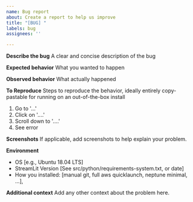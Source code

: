 ```yaml
---
name: Bug report
about: Create a report to help us improve
title: "[BUG] "
labels: bug
assignees: ''

---
```


**Describe the bug**
A clear and concise description of the bug 

**Expected behavior**
What you wanted to happen

**Observed behavior**
What actually happened

**To Reproduce**
Steps to reproduce the behavior, ideally entirely copy-pastable for running on an out-of-the-box install

1. Go to '...'
2. Click on '....'
3. Scroll down to '....'
4. See error


**Screenshots**
If applicable, add screenshots to help explain your problem.

**Environment**
 - OS [e.g., Ubuntu 18.04 LTS]
 - StreamLit Version  [See src/python/requirements-system.txt, or date]
- How you installed: [manual git, full aws quicklaunch, neptune minimal, ...],

**Additional context**
Add any other context about the problem here.

